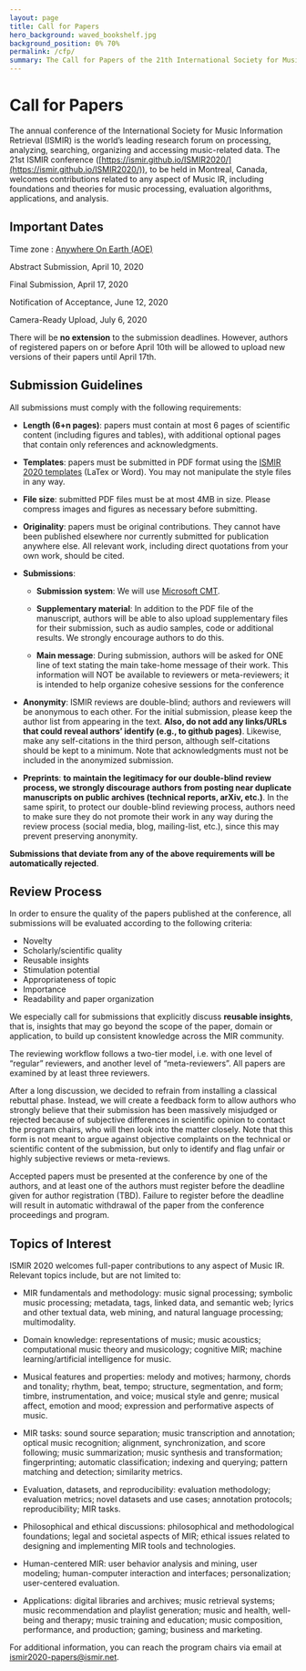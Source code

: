 ```yaml
---
layout: page
title: Call for Papers
hero_background: waved_bookshelf.jpg
background_position: 0% 70%
permalink: /cfp/
summary: The Call for Papers of the 21th International Society for Music Information Retrieval Conference
---
```


# Call for Papers

The annual conference of the International Society for Music Information Retrieval (ISMIR) is the world’s leading research forum on processing, analyzing, searching, organizing and accessing music-related data. The 21st ISMIR conference ([https://ismir.github.io/ISMIR2020/](https://ismir.github.io/ISMIR2020/)), to be held in Montreal, Canada, welcomes contributions related to any aspect of Music IR, including foundations and theories for music processing, evaluation algorithms, applications, and analysis.

## Important Dates

Time zone : [Anywhere On Earth (AOE)](https://www.timeanddate.com/time/zones/aoe)

Abstract Submission, April 10, 2020

Final Submission, April 17, 2020

Notification of Acceptance, June 12, 2020

Camera-Ready Upload, July 6, 2020

There will be **no extension** to the submission deadlines. However, authors of registered papers on or before April 10th will be allowed to upload new versions of their papers until April 17th.

## Submission Guidelines

All submissions must comply with the following requirements:

-   **Length (6+n pages)**: papers must contain at most 6 pages of scientific content (including figures and tables), with additional optional pages that contain only references and acknowledgments.
    
-   **Templates**: papers must be submitted in PDF format using the [ISMIR 2020 templates](https://github.com/ismir/paper_templates/archive/2020v2.zip) (LaTex or Word). You may not manipulate the style files in any way.
    
-   **File size**: submitted PDF files must be at most 4MB in size. Please compress images and figures as necessary before submitting.
    
-   **Originality**: papers must be original contributions. They cannot have been published elsewhere nor currently submitted for publication anywhere else. All relevant work, including direct quotations from your own work, should be cited.
    
-   **Submissions**:
    -   **Submission system**: We will use [Microsoft CMT](https://cmt3.research.microsoft.com/ISMIR2020).
    
    -   **Supplementary material**: In addition to the PDF file of the manuscript, authors will be able to also upload supplementary files for their submission, such as audio samples, code or additional results. We strongly encourage authors to do this.
    
    -   **Main message**: During submission, authors will be asked for ONE line of text stating the main take-home message of their work. This information will NOT be available to reviewers or meta-reviewers; it is intended to help organize cohesive sessions for the conference

-   **Anonymity**: ISMIR reviews are double-blind; authors and reviewers will be anonymous to each other. For the initial submission, please keep the author list from appearing in the text. **Also, do not add any links/URLs that could reveal authors’ identify (e.g., to github pages)**. Likewise, make any self-citations in the third person, although self-citations should be kept to a minimum. Note that acknowledgments must not be included in the anonymized submission.
    
-   **Preprints**: **to maintain the legitimacy for our double-blind review process, we strongly discourage authors from posting near duplicate manuscripts on public archives (technical reports, arXiv, etc.)**. In the same spirit, to protect our double-blind reviewing process, authors need to make sure they do not promote their work in any way during the review process (social media, blog, mailing-list, etc.), since this may prevent preserving anonymity.
    

**Submissions that deviate from any of the above requirements will be automatically rejected**.

## Review Process

In order to ensure the quality of the papers published at the conference, all submissions will be evaluated according to the following criteria:

-   Novelty
-   Scholarly/scientific quality
-   Reusable insights
-   Stimulation potential
-   Appropriateness of topic
-   Importance
-   Readability and paper organization

We especially call for submissions that explicitly discuss **reusable insights**, that is, insights that may go beyond the scope of the paper, domain or application, to build up consistent knowledge across the MIR community.

The reviewing workflow follows a two-tier model, i.e. with one level of “regular” reviewers, and another level of “meta-reviewers”. All papers are examined by at least three reviewers.

After a long discussion, we decided to refrain from installing a classical rebuttal phase. Instead, we will create a feedback form to allow authors who strongly believe that their submission has been massively misjudged or rejected because of subjective differences in scientific opinion to contact the program chairs, who will then look into the matter closely. Note that this form is not meant to argue against objective complaints on the technical or scientific content of the submission, but only to identify and flag unfair or highly subjective reviews or meta-reviews.

Accepted papers must be presented at the conference by one of the authors, and at least one of the authors must register before the deadline given for author registration (TBD). Failure to register before the deadline will result in automatic withdrawal of the paper from the conference proceedings and program.

## Topics of Interest

ISMIR 2020 welcomes full-paper contributions to any aspect of Music IR. Relevant topics include, but are not limited to:

-   MIR fundamentals and methodology: music signal processing; symbolic music processing; metadata, tags, linked data, and semantic web; lyrics and other textual data, web mining, and natural language processing; multimodality.
    
-   Domain knowledge: representations of music; music acoustics; computational music theory and musicology; cognitive MIR; machine learning/artificial intelligence for music.
    
-   Musical features and properties: melody and motives; harmony, chords and tonality; rhythm, beat, tempo; structure, segmentation, and form; timbre, instrumentation, and voice; musical style and genre; musical affect, emotion and mood; expression and performative aspects of music.
    
-   MIR tasks: sound source separation; music transcription and annotation; optical music recognition; alignment, synchronization, and score following; music summarization; music synthesis and transformation; fingerprinting; automatic classification; indexing and querying; pattern matching and detection; similarity metrics.
    
-   Evaluation, datasets, and reproducibility: evaluation methodology; evaluation metrics; novel datasets and use cases; annotation protocols; reproducibility; MIR tasks.
    
-   Philosophical and ethical discussions: philosophical and methodological foundations; legal and societal aspects of MIR; ethical issues related to designing and implementing MIR tools and technologies.
    
-   Human-centered MIR: user behavior analysis and mining, user modeling; human-computer interaction and interfaces; personalization; user-centered evaluation.
    
-   Applications: digital libraries and archives; music retrieval systems; music recommendation and playlist generation; music and health, well-being and therapy; music training and education; music composition, performance, and production; gaming; business and marketing. 
    

For additional information, you can reach the program chairs via email at [ismir2020-papers@ismir.net](mailto:ismir2020-papers@ismir.net).
